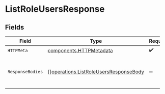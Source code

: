 # ListRoleUsersResponse


## Fields

| Field                                                                                          | Type                                                                                           | Required                                                                                       | Description                                                                                    |
| ---------------------------------------------------------------------------------------------- | ---------------------------------------------------------------------------------------------- | ---------------------------------------------------------------------------------------------- | ---------------------------------------------------------------------------------------------- |
| `HTTPMeta`                                                                                     | [components.HTTPMetadata](../../models/components/httpmetadata.md)                             | :heavy_check_mark:                                                                             | N/A                                                                                            |
| `ResponseBodies`                                                                               | [][operations.ListRoleUsersResponseBody](../../models/operations/listroleusersresponsebody.md) | :heavy_minus_sign:                                                                             | An array of users who have the role assigned.                                                  |
